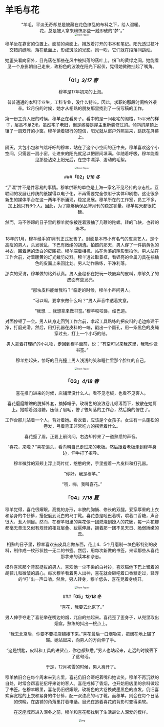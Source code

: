 # 羊毛与花

<center>“羊毛，平淡无奇却总是被藏在花色缭乱的布料之下，给人温暖。

<center> 花，总是被人拿来粉饰那些一触即破的“梦”。”



<center><img src="_images/640-20200206235231648.jpeg" alt="From Pap.er" style="zoom:50%;" />



穆羊坐在靠窗的位置上。面前的桌面上，摊放着打开的书本和笔记。阳光透过枝叶交错的缝隙，落在纸面上，形成斑驳的光影。风一吹，它们就在段落间跳动。

她歪头看向窗外，目光落在那些在风中被抖落的落叶上。纷飞的黄绿之间，她能看见一个身影朝自己走来，玫粉色的波浪在阳光下起伏，晃得她微微扯起了嘴角。





### **「01」*3/17 春***



穆羊是17年初来的上海。

普普通通的本科毕业生，工科专业，没什么特长。因此，求职的那段时间格外艰辛。12月份的时候，她才从相熟的朋友那里找到了一份写稿的工作。

第一份工资入账的时候，穆羊正在看房子。看中的是一间老宅的阁楼，15平米的样子，层高不足2米。虽然宅子老旧，但是阁楼是屋主重新装修过的。倾斜的屋顶上镶了一扇双开的小窗。穆羊读着银行的短信，阳光就从窗户外照进来，跳跃在屏幕上。

隔天，大包小包和气喘吁吁的穆羊，站在了这个小空间的正中央。穆羊喜欢这个小空间，只需要一扇小窗，让进来的阳光就足以把房间填满。伴随着呼吸，穆羊能看见那些沾染上阳光后，在空中漂浮、游动的毛絮。



<center><img src="_images/640-20200206235300260.jpeg" alt="From Pap.er" style="zoom:50%;" />



###**「02」*1/18 冬***



“沪漂”并不是件容易的事情。穆羊供职的单位是上海一家名不见经传的杂志社。互联网的发展让传统的纸媒得以电子化，不再需要完全依附于实体印刷物。这让很多新生的媒体平台在这一两年不断涌现，稳定发展。穆羊所在的工作室，员工不多，加上她只有6个人。因此，为了能够确保品牌月刊的稳定销量，穆羊每天都很忙碌。

然而，马不停蹄的日子里的穆羊就像被连着狠抽了几鞭的陀螺。转的飞快，也转的麻木。

18年的1月，穆羊经手的1月刊正式发售了。封面是本市小有名气的皮具艺人，是个高瘦的男人，头发微乱，下巴有微绻的胡渣。拍照的那天，男人穿了一件鹅黄色的衬衣，围着磨的泛白的皮围裙。穆羊端着相机，站在角落的阴影里拍他，男人站在工作台前，对着暖黄的灯光裁剪皮料。穆羊透过取景框，看锃亮的金属刀具在棕橘色的皮面上来回比划。男人动作熟练，干净利落。

那次的采访，穆羊做的格外认真。男人全程都在把玩一块废弃的皮料，摩挲久了的皮面有些发亮。

“那块皮料能给我吗？”临走的时候，穆羊小声问男人。

“可以啊，要拿来做什么吗？”男人声音中透着笑意。

“我想……我想拿来做书签。”穆羊咬咬唇，结巴道。

对面停顿了一会。男人转身走回到工作台前，拿起工具熟练的把皮料的毛边修建干净，打磨光滑。然后，用打孔器在皮料的一端，戳出一个圆孔，用一条黑色的皮绳穿过去，打上一个小巧的结。

男人拿着打理好的小礼物，走回到穆羊面前，说：“有空可以来我这里，我教你做书签。”

穆羊抬起头，惊讶的目光撞上男人浅浅的笑和瞳仁里那个脸红的自己。



<center><img src="_images/640-20200206235329585.jpeg" alt="From Pap.er" style="zoom:50%;" />



### **「03」*4/18 春***



喜花推门进来的时候，店铺里没什么人。看不见老板，也看不见客人。

喜花磨磨蹭蹭的脱掉外套，摘掉帽子。玫粉色的波浪卷儿倾泻而下，披散在她肩上。她嚼着泡泡糖，压低了眉毛，瞥了瞥角落的工作台，然后倏的愣住了。

工作台那儿站着一个人，背对着她。看衣着，应该是个女孩子。女生有一头蓬松的卷发，弓着背正非常吃力的摆弄着什么。

喜花蹙了眉，正要上前询问。右边却传来了一道熟悉的声音。

“喜花，来啦？”喜花偏头，看向朝自己走过来的老板。然后跟着老板走到穆羊身边，伸手打了招呼。

穆羊微胖的双颊上浮上两片红，憨憨的笑，手里握着一片皮料和打孔器。

“你好，我是穆羊。”

“哦，嗨，我叫喜花。”



### **「04」*7/18 夏***



穆羊觉得，喜花很耀眼。高挑的身形，丰腴的胸脯、修长的双腿，爱穿厚重的上衣和紧身的牛仔裤，搭配磨到泛白的马丁靴。喜花总是咂巴着嘴，嚼着口香糖，声音很大，惹人侧目。然而，在穆羊眼里的喜花像一团燃烧到撩人的花簇，每一片花瓣都毫无章法又似有规律的相互层叠、跋扈伸展，拥着那一团不见天日、脆弱娇嫩的蕊。

相熟的日子里，穆羊喜欢去皮具店做东西，花上4、5个月磨制一块色彩特别的皮料，制作成一枚形状独一无二的书签。然后，用每次新做的书签，来读那些从喜花那拿来的读本和杂志。

模样喜欢那个背影挺拔的男人，喜欢他一尘不染的白衬衫，喜欢瞄他下巴上留着的胡茬儿和微皱的眉心。每次穆羊看着男人出神，喜花就会砸吧着口香糖走过，轻浮的“吁”出一声口哨。然后，男人转身，穆羊低头，喜花晃着身绕开。



<center><img src="_images/640-20200206235359530.jpeg" alt="From Pap.er" style="zoom:50%;" />





###**「05」*12/18 冬***

 

“喜花，我要去北京了。”

男人伸手夺走了喜花举在嘴边的烟，兀自的抽起来。喜花歪了歪身子，从兜里取出烟盒，熟练的抖出一根点上。

“我去北京后，你要不要把店铺接下来。”喜花最后一口烟吸完，把烟在地上碾了碾。她站起来，向男人的方向伸了手。

“这是钥匙，皮料和工具的进货点，你也都熟悉。”男人也站起来，走远的时候丢下了这句话。

于是，12月初雪的时候，男人离开了。

穆羊依旧会在每个周末来到店里，喜花仍旧会砸吧着嘴和她谈笑。穆羊不再沉默的自处，时常会帮喜花招呼来访的客人。喜花戒掉了香烟，也开始用店里的余料做起了书签。在穆羊眼里，喜花仍旧很耀眼，玫粉色的大卷换成墨黑色的直发，仍旧喜欢穿宽松的上衣和紧身的牛仔裤，配一双漆亮的马丁靴。而穆羊，则会在每个日落的傍晚，在店铺的角落里打着电话。目光在追着喜花的背影时变得柔软。

在这座城市进入深冬之前，穆羊和喜花都找到了生活最让人深爱的模样。





<center><img src="_images/640-20200206235421008.jpeg" alt="img" style="zoom:50%;" />

 